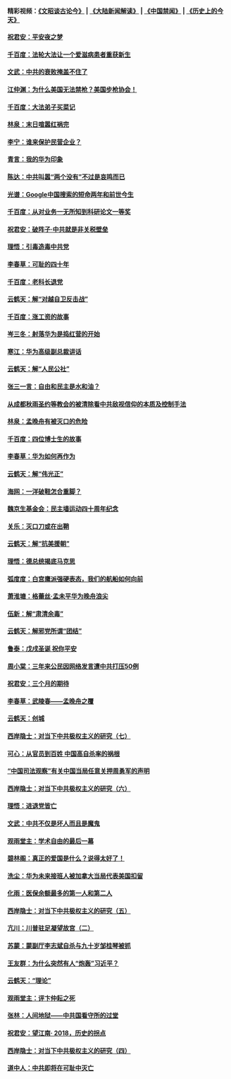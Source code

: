 #### 精彩视频：[《文昭谈古论今》](https://github.com/gfw-breaker/wenzhao/blob/master/README.md?t=12252130) | [《大陆新闻解读》](https://github.com/gfw-breaker/ntdtv-comedy/blob/master/README.md?t=12252130) | [《中国禁闻》](https://github.com/gfw-breaker/ntdtv-news/blob/master/README.md?t=12252130) | [《历史上的今天》](https://github.com/gfw-breaker/today-in-history/blob/master/README.md?t=12252130) 

#### [祝君安：平安夜之梦](../pages/nsc993/n10931089.md?t=12252130) 

#### [千百度：法轮大法让一个爱滋病患者重获新生](../pages/nsc993/n10931128.md?t=12252130) 

#### [文武：中共的衰败掩盖不住了](../pages/nsc993/n10931085.md?t=12252130) 

#### [江仲渊：为什么美国无法禁枪？美国步枪协会！](../pages/nsc993/n10931078.md?t=12252130) 

#### [千百度：大法弟子买菜记](../pages/nsc993/n10929626.md?t=12252130) 

#### [林泉：末日喧嚣红祸完](../pages/nsc993/n10929158.md?t=12252130) 

#### [李宁：谁来保护民营企业？](../pages/nsc993/n10929049.md?t=12252130) 

#### [青言：我的华为印象](../pages/nsc993/n10927223.md?t=12252130) 

#### [陈达：中共叫嚣“两个没有”不过是哀鸣而已](../pages/nsc993/n10927213.md?t=12252130) 

#### [光谱：Google中国搜索的短命两年和前世今生](../pages/nsc993/n10927202.md?t=12252130) 

#### [千百度：从对业务一无所知到科研论文一等奖](../pages/nsc993/n10924400.md?t=12252130) 

#### [祝君安：破阵子‧中共就是非关税壁垒](../pages/nsc993/n10924033.md?t=12252130) 

#### [理悟：引毒造毒中共党](../pages/nsc993/n10922164.md?t=12252130) 

#### [李春草：可耻的四十年](../pages/nsc993/n10922095.md?t=12252130) 

#### [千百度：老科长退党](../pages/nsc993/n10922047.md?t=12252130) 

#### [云鹤天：解“对越自卫反击战”](../pages/nsc993/n10921340.md?t=12252130) 

#### [千百度：涨工资的故事](../pages/nsc993/n10919446.md?t=12252130) 

#### [岑三冬：射落华为是捣红营的开始](../pages/nsc993/n10919253.md?t=12252130) 

#### [寒江：华为高级副总裁讲话](../pages/nsc993/n10919239.md?t=12252130) 

#### [云鹤天：解“人民公社”](../pages/nsc993/n10917506.md?t=12252130) 

#### [张三一言：自由和民主是水和油？](../pages/nsc993/n10917501.md?t=12252130) 

#### [从成都秋雨圣约等教会的被清除看中共敌视信仰的本质及控制手法](../pages/nsc993/n10917309.md?t=12252130) 

#### [林泉：孟晚舟有被灭口的危险](../pages/nsc993/n10917305.md?t=12252130) 

#### [千百度：四位博士生的故事](../pages/nsc993/n10915623.md?t=12252130) 

#### [李春草：华为如何再作为](../pages/nsc993/n10915065.md?t=12252130) 

#### [云鹤天：解“伟光正”](../pages/nsc993/n10915024.md?t=12252130) 

#### [海网：一洋破鞋怎合重脚？](../pages/nsc993/n10914810.md?t=12252130) 

#### [魏京生基金会：民主墙运动四十周年纪念](../pages/nsc993/n10913787.md?t=12252130) 

#### [关乐：灭口刀或在出鞘](../pages/nsc993/n10910233.md?t=12252130) 

#### [云鹤天：解“抗美援朝”](../pages/nsc993/n10910225.md?t=12252130) 

#### [理悟：德总统揭底马克思](../pages/nsc993/n10907949.md?t=12252130) 

#### [弧度度：白宫鹰派强硬表态，我们的航船如何向前](../pages/nsc993/n10907681.md?t=12252130) 

#### [萧淮塘：格蕾丝‧孟未平华为晚舟浪尖](../pages/nsc993/n10907590.md?t=12252130) 

#### [伍新：解“肃清余毒”](../pages/nsc993/n10906830.md?t=12252130) 

#### [云鹤天：解邪党所谓“团结”](../pages/nsc993/n10906823.md?t=12252130) 

#### [鲁泰：戊戌圣诞 祝你平安](../pages/nsc993/n10906813.md?t=12252130) 

#### [周小棠：三年来公民因网络发言遭中共打压50例](../pages/nsc993/n10906801.md?t=12252130) 

#### [祝君安：三个月的期待](../pages/nsc993/n10906797.md?t=12252130) 

#### [李春草：武陵春——孟晚舟之覆](../pages/nsc993/n10904804.md?t=12252130) 

#### [云鹤天：创城](../pages/nsc993/n10904572.md?t=12252130) 

#### [西岸隐士：对当下中共极权主义的研究（七）](../pages/nsc993/n10894592.md?t=12252130) 

#### [可心：从官员到百姓 中国高自杀率的祸根](../pages/nsc993/n10899801.md?t=12252130) 

#### [“中国司法观察”有关中国当局任意关押周勇军的声明](../pages/nsc993/n10899323.md?t=12252130) 

#### [西岸隐士：对当下中共极权主义的研究（六）](../pages/nsc993/n10894563.md?t=12252130) 

#### [理悟：进退党皆亡](../pages/nsc993/n10896617.md?t=12252130) 

#### [文武：中共不仅是坏人而且是魔鬼](../pages/nsc993/n10896590.md?t=12252130) 

#### [观雨堂主：学术自由的最后一幕](../pages/nsc993/n10896282.md?t=12252130) 

#### [碧林阁：真正的爱国是什么？说得太好了！](../pages/nsc993/n10896196.md?t=12252130) 

#### [洗尘：华为未来接班人被加拿大当局代表美国扣留](../pages/nsc993/n10896171.md?t=12252130) 

#### [化雨：医保余额最多的第一人和第二人](../pages/nsc993/n10894411.md?t=12252130) 

#### [西岸隐士：对当下中共极权主义的研究（五）](../pages/nsc993/n10894095.md?t=12252130) 

#### [亢川：川普驻足凝望故宫（二）](../pages/nsc993/n10893924.md?t=12252130) 

#### [苏蒙：蒙副厅李志斌自杀与九十岁邹桂琴被抓](../pages/nsc993/n10893359.md?t=12252130) 

#### [王友群：为什么突然有人“炮轰”习近平？](../pages/nsc993/n10892978.md?t=12252130) 

#### [云鹤天：“理论”](../pages/nsc993/n10893043.md?t=12252130) 

#### [观雨堂主：评卞仲耘之死](../pages/nsc993/n10891901.md?t=12252130) 

#### [张林：人间地狱——中共国看守所的过堂](../pages/nsc993/n10891002.md?t=12252130) 

#### [祝君安：望江南‧ 2018，历史的拐点](../pages/nsc993/n10889460.md?t=12252130) 

#### [西岸隐士：对当下中共极权主义的研究（四）](../pages/nsc993/n10887490.md?t=12252130) 

#### [道中人：中共即将在可耻中灭亡](../pages/nsc993/n10887956.md?t=12252130) 

